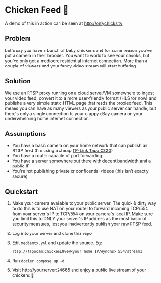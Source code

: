 # Chicken Feed 🐔

A demo of this in action can be seen at http://onlychicks.tv

## Problem
Let's say you have a bunch of baby chickens and for some reason you've put a camera in their brooder.  You want to world to see your chooks, but you've only got a mediocre residential internet connection.  More than a couple of viewers and your fancy video stream will start buffering.

## Solution
We use an RTSP proxy running on a cloud server/VM somewhere to ingest your video feed, convert it to a more user-friendly format (HLS for now) and publishe a very simple static HTML page that reads the proxied feed.  This means you can have as many viewers as your public server can handle, but there's only a single connection to your crappy eBay camera on your underwhelming home internet connection.

## Assumptions
 - You have a basic camera on your home network that can publish an RTSP feed (I'm using a cheap [TP-Link Tapo C220](https://www.tp-link.com/au/home-networking/cloud-camera/tapo-c220/))
 - You have a router capable of port forwarding
 - You have a server somewhere out there with decent bandwidth and a public IP
 - You're not publishing private or confidential videos (this isn't exactly secure)

## Quickstart
1.  Make your camera available to your public server.  The quick & dirty way to do this is to use NAT on your router to forward incoming TCP/554 from your server's IP to TCP/554 on your camera's local IP.  Make sure you limit this to ONLY your server's IP address as the most basic of security measures, lest you inadvertently publish your raw RTSP feed.
2.  Log into your server and clone this repo
3.  Edit `mediamtx.yml` and update the source.  Eg:

    `rtsp://tapocam:ChickenL0ve@<your home IP/dyndns>:554/stream1`

4. Run `docker compose up -d`
5. Visit http://yourserver:24665 and enjoy a public live stream of your chickens 🐔

